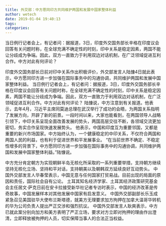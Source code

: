 ```yaml
---
title: 外交部：中方愿同印方共同维护两国和发展中国家整体利益
author: wetech
date: 2019-01-04 19:40:13
tags: 
categories: 
---
```

当日例行记者会上，有记者问：据报道，3日，印度外交国务部长辛格在印度议会回答有关问题时称，在全球充满不确定性的时刻，印中关系是稳定因素，两国不能让分歧成为争端。因此，双方一直致力于利用双边对话机制，在广泛领域促进互利合作。中方对此有何评论？
<!-- more -->
印度外交国务部长日前对印中关系作出积极评价，外交部发言人陆慷4日就此表示，中方愿同印方进一步加强在国际事务中的沟通协调，共同维护两国和发展中国家整体利益。
当日例行记者会上，有记者问：据报道，3日，印度外交国务部长辛格在印度议会回答有关问题时称，在全球充满不确定性的时刻，印中关系是稳定因素，两国不能让分歧成为争端。因此，双方一直致力于利用双边对话机制，在广泛领域促进互利合作。中方对此有何评论？
陆慷说，中方注意到有关报道。他表示，去年4月，习近平主席同莫迪总理在武汉举行了成功的会晤，为两国关系指明了发展方向，开辟了新的前景。一段时间以来，大家也能看到，在两国领导人战略引领下，中印关系呈现全面改善发展的势头，两国高层交往不断，各领域交流更加密切，务实合作呈现快速发展势头。
他表示，中国和印度互为重要邻国，又都是重要的新兴市场国家。中方始终认为，一个健康稳定的中印关系，不仅符合两国和两国人民的利益，也有利于促进世界和平发展事业。
“在当前世界不确定、不稳定性增多的背景下，中方愿同印方进一步加强在国际事务中的沟通协调，共同维护两国和发展中国家整体利益。”陆慷说。
 
 
中方充分肯定朝方为实现朝鲜半岛无核化所采取的一系列重要举措，支持朝方继续坚持无核化立场、坚持和平对话，支持朝美以及朝韩双方延续良好互动势头。
中国外交部发言人华春莹表示，中国无意与任何国家打贸易战。目前出现的局面的原因和责任，国际社会自有公论。
土耳其知名经济学家、土耳其经济政策研究基金会主任居文·萨克日前在安卡拉接受新华社记者专访时表示，中国的经济改革是传奇故事，中国发展样本对其他发展中国家有启发意义。
中国外交部副部长乐玉成紧急召见美国驻华大使布兰斯塔德，就美方无理要求加方拘押在加拿大温哥华转机的华为公司负责人提出严正交涉和强烈抗议。
中国外交部发言人耿爽表示，中方已就此案分别向加方和美方表明了严正立场，要求对方立即对拘押的理由作出澄清，立即释放被拘押的人员，切实保障当事人的合法正当权益。
